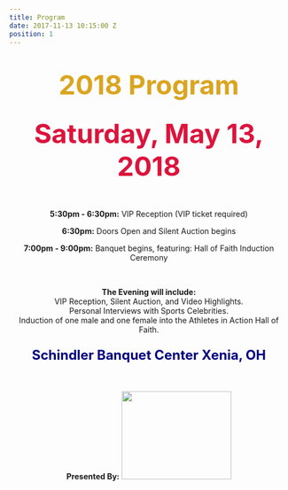 ```yaml
---
title: Program
date: 2017-11-13 10:15:00 Z
position: 1
---
```


<div style="text-align: center;">

<h1><b>
<font size="30" color="GoldenRod">2018 Program</font>
</b>
</h1>
</div>
<div style="text-align: center;">
<h2><b>
<font size="10" color="Crimson">Saturday, May 13, 2018</font> </b>
</h2>
<br>

<div style="text-align: center;">
<p><b>5:30pm - 6:30pm:</b>
VIP Reception (VIP ticket required)</p>
<p><b>6:30pm:</b>
Doors Open and Silent Auction begins</p>
<p><b>7:00pm - 9:00pm:</b>
Banquet begins, featuring:
Hall of Faith Induction Ceremony</p>
</div>
<br>
<div style="text-align: center;">
<p><b>The Evening will include:</b><br>
VIP Reception, Silent Auction, and Video Highlights.
<br>Personal Interviews with Sports Celebrities.
<br>Induction of one male and one female into the Athletes in Action Hall of Faith.</p>
</div>
<div style="text-align: center;">
<h3><b>
<font size ="5" color="Navy"> Schindler Banquet Center Xenia, OH</font></b>
</h3>
<br>
<br>
<b>Presented By:</b>
<img src="http://goaia.org/Media/Default/Events/NOC/sponsors/rl_carriers.png" height="159" width="198">
</div>
